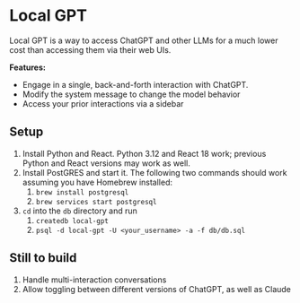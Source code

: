 # Local GPT

Local GPT is a way to access ChatGPT and other LLMs for a much lower cost than accessing
them via their web UIs.

**Features:**

* Engage in a single, back-and-forth interaction with ChatGPT.
* Modify the system message to change the model behavior
* Access your prior interactions via a sidebar

## Setup

1. Install Python and React. Python 3.12 and React 18 work; previous Python and React
   versions may work as well.
2. Install PostGRES and start it. The following two commands should work assuming you 
   have Homebrew installed:
    1. `brew install postgresql`
    2. `brew services start postgresql`
3. `cd` into the `db` directory and run 
    1. `createdb local-gpt`
    2. `psql -d local-gpt -U <your_username> -a -f db/db.sql`

## Still to build

1. Handle multi-interaction conversations
2. Allow toggling between different versions of ChatGPT, as well as Claude